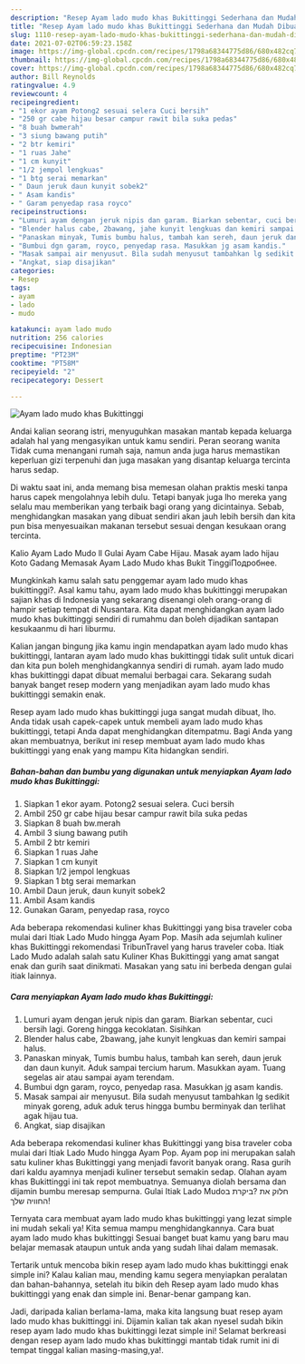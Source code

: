 ```yaml
---
description: "Resep Ayam lado mudo khas Bukittinggi Sederhana dan Mudah Dibuat"
title: "Resep Ayam lado mudo khas Bukittinggi Sederhana dan Mudah Dibuat"
slug: 1110-resep-ayam-lado-mudo-khas-bukittinggi-sederhana-dan-mudah-dibuat
date: 2021-07-02T06:59:23.158Z
image: https://img-global.cpcdn.com/recipes/1798a68344775d86/680x482cq70/ayam-lado-mudo-khas-bukittinggi-foto-resep-utama.jpg
thumbnail: https://img-global.cpcdn.com/recipes/1798a68344775d86/680x482cq70/ayam-lado-mudo-khas-bukittinggi-foto-resep-utama.jpg
cover: https://img-global.cpcdn.com/recipes/1798a68344775d86/680x482cq70/ayam-lado-mudo-khas-bukittinggi-foto-resep-utama.jpg
author: Bill Reynolds
ratingvalue: 4.9
reviewcount: 4
recipeingredient:
- "1 ekor ayam Potong2 sesuai selera Cuci bersih"
- "250 gr cabe hijau besar campur rawit bila suka pedas"
- "8 buah bwmerah"
- "3 siung bawang putih"
- "2 btr kemiri"
- "1 ruas Jahe"
- "1 cm kunyit"
- "1/2 jempol lengkuas"
- "1 btg serai memarkan"
- " Daun jeruk daun kunyit sobek2"
- " Asam kandis"
- " Garam penyedap rasa royco"
recipeinstructions:
- "Lumuri ayam dengan jeruk nipis dan garam. Biarkan sebentar, cuci bersih lagi. Goreng hingga kecoklatan. Sisihkan"
- "Blender halus cabe, 2bawang, jahe kunyit lengkuas dan kemiri sampai halus."
- "Panaskan minyak, Tumis bumbu halus, tambah kan sereh, daun jeruk dan daun kunyit. Aduk sampai tercium harum. Masukkan ayam. Tuang segelas air atau sampai ayam terendam."
- "Bumbui dgn garam, royco, penyedap rasa. Masukkan jg asam kandis."
- "Masak sampai air menyusut. Bila sudah menyusut tambahkan lg sedikit minyak goreng, aduk aduk terus hingga bumbu berminyak dan terlihat agak hijau tua."
- "Angkat, siap disajikan"
categories:
- Resep
tags:
- ayam
- lado
- mudo

katakunci: ayam lado mudo 
nutrition: 256 calories
recipecuisine: Indonesian
preptime: "PT23M"
cooktime: "PT58M"
recipeyield: "2"
recipecategory: Dessert

---
```



![Ayam lado mudo khas Bukittinggi](https://img-global.cpcdn.com/recipes/1798a68344775d86/680x482cq70/ayam-lado-mudo-khas-bukittinggi-foto-resep-utama.jpg)

Andai kalian seorang istri, menyuguhkan masakan mantab kepada keluarga adalah hal yang mengasyikan untuk kamu sendiri. Peran seorang  wanita Tidak cuma menangani rumah saja, namun anda juga harus memastikan keperluan gizi terpenuhi dan juga masakan yang disantap keluarga tercinta harus sedap.

Di waktu  saat ini, anda memang bisa memesan olahan praktis meski tanpa harus capek mengolahnya lebih dulu. Tetapi banyak juga lho mereka yang selalu mau memberikan yang terbaik bagi orang yang dicintainya. Sebab, menghidangkan masakan yang dibuat sendiri akan jauh lebih bersih dan kita pun bisa menyesuaikan makanan tersebut sesuai dengan kesukaan orang tercinta. 

Kalio Ayam Lado Mudo ll Gulai Ayam Cabe Hijau. Masak ayam lado hijau Koto Gadang Memasak Ayam Lado Mudo khas Bukit TinggiПодробнее.

Mungkinkah kamu salah satu penggemar ayam lado mudo khas bukittinggi?. Asal kamu tahu, ayam lado mudo khas bukittinggi merupakan sajian khas di Indonesia yang sekarang disenangi oleh orang-orang di hampir setiap tempat di Nusantara. Kita dapat menghidangkan ayam lado mudo khas bukittinggi sendiri di rumahmu dan boleh dijadikan santapan kesukaanmu di hari liburmu.

Kalian jangan bingung jika kamu ingin mendapatkan ayam lado mudo khas bukittinggi, lantaran ayam lado mudo khas bukittinggi tidak sulit untuk dicari dan kita pun boleh menghidangkannya sendiri di rumah. ayam lado mudo khas bukittinggi dapat dibuat memalui berbagai cara. Sekarang sudah banyak banget resep modern yang menjadikan ayam lado mudo khas bukittinggi semakin enak.

Resep ayam lado mudo khas bukittinggi juga sangat mudah dibuat, lho. Anda tidak usah capek-capek untuk membeli ayam lado mudo khas bukittinggi, tetapi Anda dapat menghidangkan ditempatmu. Bagi Anda yang akan membuatnya, berikut ini resep membuat ayam lado mudo khas bukittinggi yang enak yang mampu Kita hidangkan sendiri.

<!--inarticleads1-->

##### Bahan-bahan dan bumbu yang digunakan untuk menyiapkan Ayam lado mudo khas Bukittinggi:

1. Siapkan 1 ekor ayam. Potong2 sesuai selera. Cuci bersih
1. Ambil 250 gr cabe hijau besar campur rawit bila suka pedas
1. Siapkan 8 buah bw.merah
1. Ambil 3 siung bawang putih
1. Ambil 2 btr kemiri
1. Siapkan 1 ruas Jahe
1. Siapkan 1 cm kunyit
1. Siapkan 1/2 jempol lengkuas
1. Siapkan 1 btg serai memarkan
1. Ambil  Daun jeruk, daun kunyit sobek2
1. Ambil  Asam kandis
1. Gunakan  Garam, penyedap rasa, royco


Ada beberapa rekomendasi kuliner khas Bukittinggi yang bisa traveler coba mulai dari Itiak Lado Mudo hingga Ayam Pop. Masih ada sejumlah kuliner khas Bukittinggi rekomendasi TribunTravel yang harus traveler coba. Itiak Lado Mudo adalah salah satu Kuliner Khas Bukittinggi yang amat sangat enak dan gurih saat dinikmati. Masakan yang satu ini berbeda dengan gulai itiak lainnya. 

<!--inarticleads2-->

##### Cara menyiapkan Ayam lado mudo khas Bukittinggi:

1. Lumuri ayam dengan jeruk nipis dan garam. Biarkan sebentar, cuci bersih lagi. Goreng hingga kecoklatan. Sisihkan
1. Blender halus cabe, 2bawang, jahe kunyit lengkuas dan kemiri sampai halus.
1. Panaskan minyak, Tumis bumbu halus, tambah kan sereh, daun jeruk dan daun kunyit. Aduk sampai tercium harum. Masukkan ayam. Tuang segelas air atau sampai ayam terendam.
1. Bumbui dgn garam, royco, penyedap rasa. Masukkan jg asam kandis.
1. Masak sampai air menyusut. Bila sudah menyusut tambahkan lg sedikit minyak goreng, aduk aduk terus hingga bumbu berminyak dan terlihat agak hijau tua.
1. Angkat, siap disajikan


Ada beberapa rekomendasi kuliner khas Bukittinggi yang bisa traveler coba mulai dari Itiak Lado Mudo hingga Ayam Pop. Ayam pop ini merupakan salah satu kuliner khas Bukittinggi yang menjadi favorit banyak orang. Rasa gurih dari kaldu ayamnya menjadi kuliner tersebut semakin sedap. Olahan ayam khas Bukittinggi ini tak repot membuatnya. Semuanya diolah bersama dan dijamin bumbu meresap sempurna. ביקרת ב‪Gulai Itiak Lado Mudo‬? חלוק את החוויה שלך! 

Ternyata cara membuat ayam lado mudo khas bukittinggi yang lezat simple ini mudah sekali ya! Kita semua mampu menghidangkannya. Cara buat ayam lado mudo khas bukittinggi Sesuai banget buat kamu yang baru mau belajar memasak ataupun untuk anda yang sudah lihai dalam memasak.

Tertarik untuk mencoba bikin resep ayam lado mudo khas bukittinggi enak simple ini? Kalau kalian mau, mending kamu segera menyiapkan peralatan dan bahan-bahannya, setelah itu bikin deh Resep ayam lado mudo khas bukittinggi yang enak dan simple ini. Benar-benar gampang kan. 

Jadi, daripada kalian berlama-lama, maka kita langsung buat resep ayam lado mudo khas bukittinggi ini. Dijamin kalian tak akan nyesel sudah bikin resep ayam lado mudo khas bukittinggi lezat simple ini! Selamat berkreasi dengan resep ayam lado mudo khas bukittinggi mantab tidak rumit ini di tempat tinggal kalian masing-masing,ya!.

